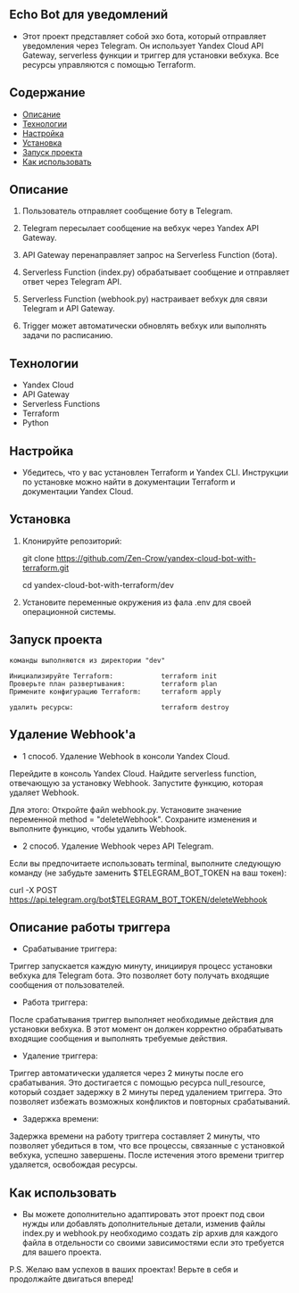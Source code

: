 ## Echo Bot для уведомлений

- Этот проект представляет собой эхо бота, который отправляет уведомления через Telegram. Он использует Yandex Cloud API Gateway, serverless функции и триггер для установки вебхука. Все ресурсы управляются с помощью Terraform.


## Содержание

- [Описание](#описание)
- [Технологии](#технологии)
- [Настройка](#настройка)
- [Установка](#установка)
- [Запуск проекта](#запуск-проекта)
- [Как использовать](#как-использовать)


## Описание

1. Пользователь отправляет сообщение боту в Telegram.

2. Telegram пересылает сообщение на вебхук через Yandex API Gateway.

3. API Gateway перенаправляет запрос на Serverless Function (бота).

4. Serverless Function (index.py) обрабатывает сообщение и отправляет ответ через Telegram API.

5. Serverless Function (webhook.py) настраивает вебхук для связи Telegram и API Gateway.

6. Trigger может автоматически обновлять вебхук или выполнять задачи по расписанию.


## Технологии

- Yandex Cloud
- API Gateway
- Serverless Functions
- Terraform
- Python


## Настройка

- Убедитесь, что у вас установлен Terraform и Yandex CLI. Инструкции по установке можно найти в документации Terraform и документации Yandex Cloud.


## Установка

1. Клонируйте репозиторий:

   
   git clone https://github.com/Zen-Crow/yandex-cloud-bot-with-terraform.git
   
   cd yandex-cloud-bot-with-terraform/dev

2. Установите переменные окружения из фала .env для своей операционной системы.

## Запуск проекта

    команды выполняются из директории "dev"

    Инициализируйте Terraform:            terraform init
    Проверьте план развертывания:         terraform plan
    Примените конфигурацию Terraform:     terraform apply

    удалить ресурсы:                      terraform destroy

    
## Удаление Webhook'a

- 1 способ.
Удаление Webhook в консоли Yandex Cloud.

Перейдите в консоль Yandex Cloud.
Найдите serverless function, отвечающую за установку Webhook.
Запустите функцию, которая удаляет Webhook. 

Для этого: Откройте файл webhook.py.
Установите значение переменной method = "deleteWebhook".
Сохраните изменения и выполните функцию, чтобы удалить Webhook.

- 2 способ.
Удаление Webhook через API Telegram.

Если вы предпочитаете использовать terminal, выполните следующую команду (не забудьте заменить $TELEGRAM_BOT_TOKEN на ваш токен):

curl -X POST https://api.telegram.org/bot$TELEGRAM_BOT_TOKEN/deleteWebhook


## Описание работы триггера

- Срабатывание триггера:

Триггер запускается каждую минуту, инициируя процесс установки вебхука для Telegram бота. Это позволяет боту получать входящие сообщения от пользователей.

- Работа триггера:

После срабатывания триггер выполняет необходимые действия для установки вебхука. В этот момент он должен корректно обрабатывать входящие сообщения и выполнять требуемые действия.

- Удаление триггера:

Триггер автоматически удаляется через 2 минуты после его срабатывания. Это достигается с помощью ресурса null_resource, который создает задержку в 2 минуты перед удалением триггера. Это позволяет избежать возможных конфликтов и повторных срабатываний.

- Задержка времени:

Задержка времени на работу триггера составляет 2 минуты, что позволяет убедиться в том, что все процессы, связанные с установкой вебхука, успешно завершены. После истечения этого времени триггер удаляется, освобождая ресурсы.


## Как использовать

- Вы можете дополнительно адаптировать этот проект под свои нужды или добавлять дополнительные детали, изменив файлы
index.py и webhook.py необходимо создать zip архив для каждого файла в отдельности со своими зависимостями если это требуется для вашего проекта.



P.S. Желаю вам успехов в ваших проектах! Верьте в себя и продолжайте двигаться вперед!